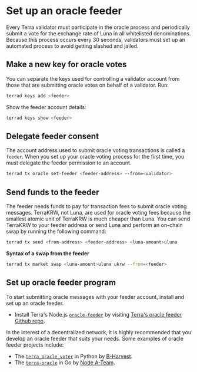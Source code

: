 # Set up an oracle feeder

Every Terra validator must participate in the oracle process and periodically submit a vote for the exchange rate of Luna in all whitelisted denominations. Because this process occurs every 30 seconds, validators must set up an automated process to avoid getting slashed and jailed.

## Make a new key for oracle votes

You can separate the keys used for controlling a validator account from those that are submitting oracle votes on behalf of a validator. Run:

```bash
terrad keys add <feeder>
```

Show the feeder account details:

```bash
terrad keys show <feeder>
```

## Delegate feeder consent

The account address used to submit oracle voting transactions is called a `feeder`. When you set up your oracle voting process for the first time, you must delegate the feeder permission to an account.

```bash
terrad tx oracle set-feeder <feeder-address> --from=<validator>
```

## Send funds to the feeder

The feeder needs funds to pay for transaction fees to submit oracle voting messages. TerraKRW, not Luna, are used for oracle voting fees because the smallest atomic unit of TerraKRW is much cheaper than Luna. You can send TerraKRW to your feeder address or send Luna and perform an on-chain swap by running the following command:

```bash
terrad tx send <from-address> <feeder-address> <luna-amount>uluna
```

**Syntax of a swap from the feeder**

```bash
terrad tx market swap <luna-amount>uluna ukrw --from=<feeder>
```

## Set up oracle feeder program

To start submitting oracle messages with your feeder account, install and set up an oracle feeder.

- Install Terra's Node.js [`oracle-feeder`](https://github.com/terra-money/oracle-feeder) by visiting [Terra's oracle feeder Github repo](https://github.com/terra-money/oracle-feeder).

In the interest of a decentralized network, it is highly recommended that you develop an oracle feeder that suits your needs.
Some examples of oracle feeder projects include:
- The [`terra_oracle_voter`](https://github.com/b-harvest/terra_oracle_voter) in Python by [B-Harvest](https://bharvest.io/).
- The [`terra-oracle`](https://github.com/node-a-team/terra-oracle) in Go by [Node A-Team](https://nodeateam.com/).
